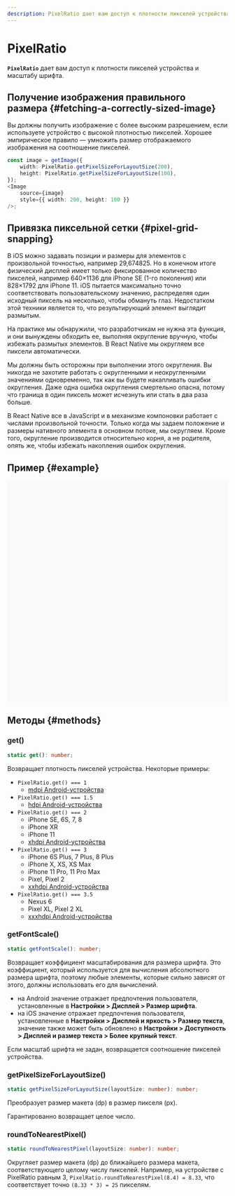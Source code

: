 ```yaml
---
description: PixelRatio дает вам доступ к плотности пикселей устройства и масштабу шрифта
---
```


# PixelRatio

**`PixelRatio`** дает вам доступ к плотности пикселей устройства и масштабу шрифта.

## Получение изображения правильного размера {#fetching-a-correctly-sized-image}

Вы должны получить изображение с более высоким разрешением, если используете устройство с высокой плотностью пикселей. Хорошее эмпирическое правило — умножить размер отображаемого изображения на соотношение пикселей.

```ts
const image = getImage({
    width: PixelRatio.getPixelSizeForLayoutSize(200),
    height: PixelRatio.getPixelSizeForLayoutSize(100),
});
<Image
    source={image}
    style={{ width: 200, height: 100 }}
/>;
```

## Привязка пиксельной сетки {#pixel-grid-snapping}

В iOS можно задавать позиции и размеры для элементов с произвольной точностью, например 29,674825. Но в конечном итоге физический дисплей имеет только фиксированное количество пикселей, например 640×1136 для iPhone SE (1-го поколения) или 828×1792 для iPhone 11. iOS пытается максимально точно соответствовать пользовательскому значению, распределяя один исходный пиксель на несколько, чтобы обмануть глаз. Недостатком этой техники является то, что результирующий элемент выглядит размытым.

На практике мы обнаружили, что разработчикам не нужна эта функция, и они вынуждены обходить ее, выполняя округление вручную, чтобы избежать размытых элементов. В React Native мы округляем все пиксели автоматически.

Мы должны быть осторожны при выполнении этого округления. Вы никогда не захотите работать с округленными и неокругленными значениями одновременно, так как вы будете накапливать ошибки округления. Даже одна ошибка округления смертельно опасна, потому что граница в один пиксель может исчезнуть или стать в два раза больше.

В React Native все в JavaScript и в механизме компоновки работает с числами произвольной точности. Только когда мы задаем положение и размеры нативного элемента в основном потоке, мы округляем. Кроме того, округление производится относительно корня, а не родителя, опять же, чтобы избежать накопления ошибок округления.

## Пример {#example}

<div data-snack-id="@bndby/pixelratio-example" data-snack-platform="web" data-snack-preview="true" data-snack-theme="light" style="overflow:hidden;background:#F9F9F9;border:1px solid var(--color-border);border-radius:4px;height:505px;width:100%"></div>

## Методы {#methods}

### get()

```ts
static get(): number;
```

Возвращает плотность пикселей устройства. Некоторые примеры:

-   `PixelRatio.get() === 1`
    -   [mdpi Android-устройства](https://material.io/tools/devices/)
-   `PixelRatio.get() === 1.5`
    -   [hdpi Android-устройства](https://material.io/tools/devices/)
-   `PixelRatio.get() === 2`
    -   iPhone SE, 6S, 7, 8
    -   iPhone XR
    -   iPhone 11
    -   [xhdpi Android-устройства](https://material.io/tools/devices/)
-   `PixelRatio.get() === 3`
    -   iPhone 6S Plus, 7 Plus, 8 Plus
    -   iPhone X, XS, XS Max
    -   iPhone 11 Pro, 11 Pro Max
    -   Pixel, Pixel 2
    -   [xxhdpi Android-устройства](https://material.io/tools/devices/)
-   `PixelRatio.get() === 3.5`
    -   Nexus 6
    -   Pixel XL, Pixel 2 XL
    -   [xxxhdpi Android-устройства](https://material.io/tools/devices/)

### getFontScale()

```ts
static getFontScale(): number;
```

Возвращает коэффициент масштабирования для размера шрифта. Это коэффициент, который используется для вычисления абсолютного размера шрифта, поэтому любые элементы, которые сильно зависят от этого, должны использовать его для вычислений.

-   на Android значение отражает предпочтения пользователя, установленные в **Настройки > Дисплей > Размер шрифта**.
-   на iOS значение отражает предпочтения пользователя, установленные в **Настройки > Дисплей и яркость > Размер текста**, значение также может быть обновлено в **Настройки > Доступность > Дисплей и размер текста > Более крупный текст**.

Если масштаб шрифта не задан, возвращается соотношение пикселей устройства.

### getPixelSizeForLayoutSize()

```ts
static getPixelSizeForLayoutSize(layoutSize: number): number;
```

Преобразует размер макета (dp) в размер пикселя (px).

Гарантированно возвращает целое число.

### roundToNearestPixel()

```ts
static roundToNearestPixel(layoutSize: number): number;
```

Округляет размер макета (dp) до ближайшего размера макета, соответствующего целому числу пикселей. Например, на устройстве с PixelRatio равным 3, `PixelRatio.roundToNearestPixel(8.4) = 8.33`, что соответствует точно `(8.33 * 3) = 25` пикселям.
